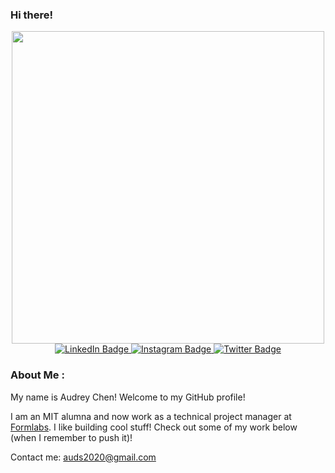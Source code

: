 ### Hi there!
<div id="header" align="center">
  <img src="https://media.giphy.com/media/L1R1tvI9svkIWwpVYr/giphy.gif" width="500"/>
</div>

<div id="badges" align="center">
  <a href="https://www.linkedin.com/in/auds/">
    <img src="https://img.shields.io/badge/LinkedIn-blue?style=for-the-badge&logo=linkedin&logoColor=white" alt="LinkedIn Badge"/>
  </a>
  <a href="https://www.instagram.com/auds_chen/">
    <img src="https://img.shields.io/badge/Instagram-d62976?style=for-the-badge&logo=instagram&logoColor=white" alt="Instagram Badge"/>
  </a>
  <a href="https://audschen.com/">
    <img src="https://img.shields.io/static/v1?label=&message=Portfolio&color=%230563bb&style=for-the-badge" alt="Twitter Badge"/>
  </a>
</div>


### About Me : 
My name is Audrey Chen! Welcome to my GitHub profile!

I am an MIT alumna and now work as a technical project manager at <a href="https://formlabs.com/">Formlabs</a>. I like building cool stuff! Check out some of my work below (when I remember to push it)!

Contact me: auds2020@gmail.com

